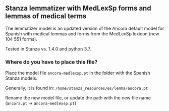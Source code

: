 ## Stanza lemmatizer with MedLexSp forms and lemmas of medical terms

The lemmatizer model is an updated version of the Ancora default model for Spanish with medical lemmas and forms from the MedLexSp lexicon (new 104 551 forms).

Tested in Stanza vs. 1.4.0 and python 3.7.

### Where do you have to place this file?

Place the model file ``ancora-medlexsp.pt`` in the folder with the Spanish Stanza models. 

Generally, it is found in: ``/home/stanza_resources/es/lemma/ancora.pt``

Rename the new model file, or update the path with the new file name (``ancora.pt`` &rarr; ``ancora-medlexsp.pt``)


